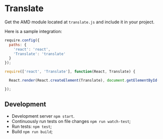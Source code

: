 # Translate

Get the AMD module located at `translate.js` and include it in your project.

Here is a sample integration:

```js
require.config({
  paths: {
    'react': 'react',
    'Translate': 'translate'
  }
});

require(['react', 'Translate'], function(React, Translate) {

  React.render(React.createElement(Translate), document.getElementById('widget-container'));

});
```

## Development

* Development server `npm start`.
* Continuously run tests on file changes `npm run watch-test`;
* Run tests: `npm test`;
* Build `npm run build`;

